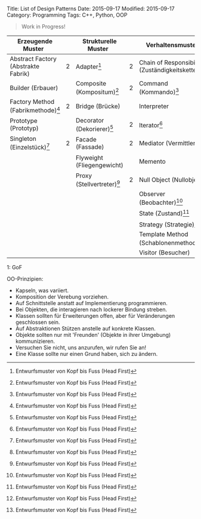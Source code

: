 Title: List of Design Patterns
Date: 2015-09-17
Modified: 2015-09-17
Category: Programming
Tags: C++, Python, OOP

> Work in Progress!


| Erzeugende Muster                  | |Strukturelle Muster       | |Verhaltensmuster                             | |Weitere Muster                            | |
|------------------------------------|-|--------------------------|-|---------------------------------------------|-|------------------------------------------|-|
| Abstract Factory (Abstrakte Fabrik)|2|Adapter[^2]               |2|Chain of Responsibility (Zuständigkeitskette)| |Business Delegate                         | |
| Builder (Erbauer)                  | |Composite (Kompositum)[^2]|2|Command (Kommando)[^2]                       |2|Data Access Object                        | |
| Factory Method (Fabrikmethode)[^2] |2|Bridge (Brücke)           | |Interpreter                                  | |Data Transfer Object (Datentransferobjekt)| |
| Prototype (Prototyp)               | |Decorator (Dekorierer)[^2]|2|Iterator[^2]                                 |2|Dependency Injection                      | |
| Singleton (Einzelstück)[^2]        |2|Facade (Fassade)          |2|Mediator (Vermittler)                        | |Inversion of Control                      | |
|                                    | |Flyweight (Fliegengewicht)| |Memento                                      | |Model View Controller[^2]                 |2|
|                                    | |Proxy (Stellvertreter)[^2]|2|Null Object (Nullobjekt)                     | |Model View Presenter                      | |
|                                    | |                          | |Observer (Beobachter)[^2]                    |2|Plugin                                    | |
|                                    | |                          | |State (Zustand)[^2]                          |2|Fluent Interface                          | |
|                                    | |                          | |Strategy (Strategie)[^2]                     |2|                                          | |
|                                    | |                          | |Template Method (Schablonenmethode)[^2]      |2|                                          | |
|                                    | |                          | |Visitor (Besucher)                           | |                                          | |


1: GoF
[^2]: Entwurfsmuster von Kopf bis Fuss (Head First)

OO-Prinzipien:

- Kapseln, was variiert.
- Komposition der Verebung vorziehen.
- Auf Schnittstelle anstatt auf Implementierung programmieren.
- Bei Objekten, die interagieren nach lockerer Bindung streben.
- Klassen sollten für Erweiterungen offen, aber für Veränderungen geschlossen sein.
- Auf Abstraktionen Stützen anstelle auf konkrete Klassen.
- Objekte sollten nur mit 'Freunden' (Objekte in ihrer Umgebung) kommunizieren.
- Versuchen Sie nicht, uns anzurufen, wir rufen Sie an!
- Eine Klasse sollte nur einen Grund haben, sich zu ändern.
